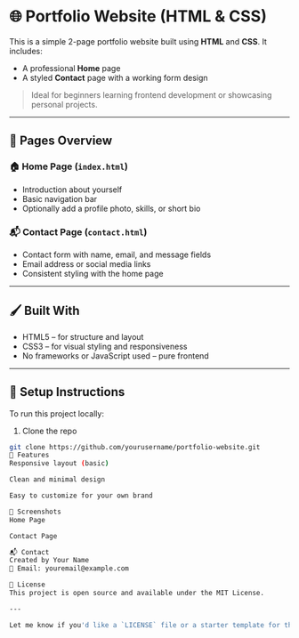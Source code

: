 
# 🌐 Portfolio Website (HTML & CSS)

This is a simple 2-page portfolio website built using **HTML** and **CSS**. It includes:

- A professional **Home** page
- A styled **Contact** page with a working form design

> Ideal for beginners learning frontend development or showcasing personal projects.

---
## 📄 Pages Overview

### 🏠 Home Page (`index.html`)

- Introduction about yourself
- Basic navigation bar
- Optionally add a profile photo, skills, or short bio

### 📬 Contact Page (`contact.html`)

- Contact form with name, email, and message fields
- Email address or social media links
- Consistent styling with the home page

---

## 🖌️ Built With

- HTML5 – for structure and layout
- CSS3 – for visual styling and responsiveness
- No frameworks or JavaScript used – pure frontend

---

## 🔧 Setup Instructions

To run this project locally:

1. Clone the repo

```bash
git clone https://github.com/yourusername/portfolio-website.git
🌟 Features
Responsive layout (basic)

Clean and minimal design

Easy to customize for your own brand

📸 Screenshots
Home Page

Contact Page

📬 Contact
Created by Your Name
📧 Email: youremail@example.com

📜 License
This project is open source and available under the MIT License.

---

Let me know if you'd like a `LICENSE` file or a starter template for the actual HTML and CSS files.



